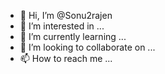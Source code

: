 - 👋 Hi, I’m @Sonu2rajen
- 👀 I’m interested in ...
- 🌱 I’m currently learning ...
- 💞️ I’m looking to collaborate on ...
- 📫 How to reach me ...

<!---
Sonu2rajen/Sonu2rajen is a ✨ special ✨ repository because its `README.md` (this file) appears on your GitHub profile.
You can click the Preview link to take a look at your changes.
--->
